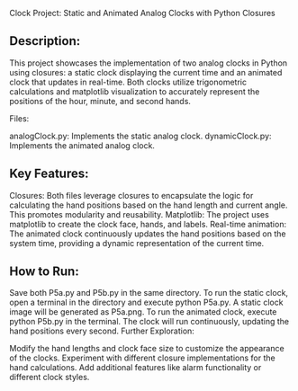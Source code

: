 Clock Project: Static and Animated Analog Clocks with Python Closures

## Description: 

This project showcases the implementation of two analog clocks in Python using closures: a static clock displaying the current time and an animated clock that updates in real-time. Both clocks utilize trigonometric calculations and matplotlib visualization to accurately represent the positions of the hour, minute, and second hands.

Files:

analogClock.py: Implements the static analog clock.
dynamicClock.py: Implements the animated analog clock.
## Key Features:

Closures: Both files leverage closures to encapsulate the logic for calculating the hand positions based on the hand length and current angle. This promotes modularity and reusability.
Matplotlib: The project uses matplotlib to create the clock face, hands, and labels.
Real-time animation: The animated clock continuously updates the hand positions based on the system time, providing a dynamic representation of the current time.

## How to Run:

Save both P5a.py and P5b.py in the same directory.
To run the static clock, open a terminal in the directory and execute python P5a.py. A static clock image will be generated as P5a.png.
To run the animated clock, execute python P5b.py in the terminal. The clock will run continuously, updating the hand positions every second.
Further Exploration:

Modify the hand lengths and clock face size to customize the appearance of the clocks.
Experiment with different closure implementations for the hand calculations.
Add additional features like alarm functionality or different clock styles.
